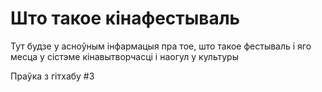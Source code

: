 # Што такое кінафестываль
Тут будзе у асноўным інфармацыя пра тое, што такое фестываль і яго месца у сістэме кінавытворчасці і наогул у культуры

Праўка з гітхабу #3

